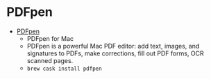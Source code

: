 # PDFpen
- [PDFpen](https://smilesoftware.com/PDFpen)
  -   PDFpen for Mac
  - PDFpen is a powerful Mac PDF editor: add text, images, and signatures to PDFs, make corrections, fill out PDF forms, OCR scanned pages.
  - `brew cask install pdfpen`
